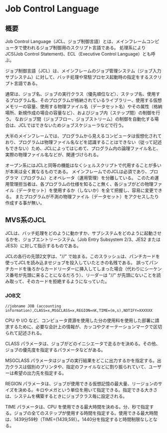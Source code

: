 # Job Control Language


<WikipediaCitation
  language="ja"
  title="Job Control Language"
  access="2023/06/17"
  version="89129817"
/>


## 概要

Job Control Language（JCL、ジョブ制御言語）とは、メインフレームコンピュータで使われるジョブ制御用のスクリプト言語である。
処理系によりJCS(Job Control Statement)、ECL（Executive Control Language）とも呼ぶ。

ジョブ制御言語（JCL）は、メインフレームのジョブ管理システム（ジョブ入力サブシステム）に対して、バッチ処理や常駐プロセス起動時の指定をするスクリプト言語である。

通常は、ジョブ名、ジョブの実行クラス（優先順位など）、ステップ名、使用するプログラム名、そのプログラムが格納されているライブラリー、使用する仮想メモリーの容量、使用する物理ファイル名（データセット名）やその属性（格納場所、新規作成の場合の容量など）、およびジョブ内（ステップ間）の制御を行う。
なおジョブ間（ジョブフロー、ジョブストリーム）の制御を自動化する場合は、JCLではできないためジョブスケジューラなどで行う。

大半のメインフレームでは、プログラムから見えるコンピュータは仮想化されており、プログラムは物理ファイル名などを認識することはできない（従って記述もできない）ため、JCLによってはじめて、プログラム内の論理ファイル名と、実際の物理ファイル名などが、関連づけられる。

オープン系にはJCLと同等の機能はなくシェルスクリプトで代用することが多いが本来は全く異なるものである。
メインフレームでのJCLは必須であり、プログラマ（プログラム）とオペレータ（運用管理）を分離している。
このため運用管理担当者は、各プログラムの仕様を知ること無く、各ジョブがどの物理ファイル（データセット）を使用するか（しないか）を全て把握し、容易に変更できる。
またプログラムが不測の物理ファイル（データセット）をアクセスしたり作成する事が無い。


## MVS系のJCL

JCLは、バッチ処理をどのように動かすか、サブシステムをどのように起動させるかを、ジョブエントリーシステム（Job Entry Subsystem 2/3、JES2 または JES3）に対して指示するものである。

JCLの各行の先頭2文字は、"//" で始まる。このスラッシュは、パンチカードを使ってJCLを読み込ませジョブを投入していたときの名残である。
誤ってパンチカードを後ろからカードリーダーに挿入してしまった場合（代わりにシーケンス番号が先頭に来ることになるだろう）、リーダーは "//" が先頭にないことを読み取って、そのカードを拒絶するようになっていた。

### JOB文

```
//jobname JOB (accounting information),CLASS=x,MSGCLASS=x,REGION=nK,TIME=(m,s),NOTIFY=XXXXXX
```

CPU や I/O など、コンピュータ資源を使用した分の使用料を使用した部署に請求するために、必要な会計上の情報が、カッコやクオーテーションマークで区切られて記述される。

CLASS パラメータは、ジョブがどのイニシエータで走るかを決める。その他、ジョブの優先度を指定するパラメータなどがある。

MSGCLASS パラメータはジョブの実行結果をどこに出力するかを指定する。出力クラスは個別のプリンタや、指定のファイルなどに割り振られていて、ユーザーは希望の出力先を指定する。

REGION パラメータは、ジョブが使用できる仮想記憶の最大量、リージョンのサイズを決める。キロやメガという単位を用いて指定できる。指定できる大きさは、システムを構築するときにジョブクラス毎に設定される。

TIME パラメータは、CPU を使用できる最大時間を決める。分、秒で指定する。ジョブの全てのステップが使用する時間を指定する。使用できる最大時間は、1439分59秒（TIME=(1439,59)）。1440分を指定すると時間制限なしとなる。
